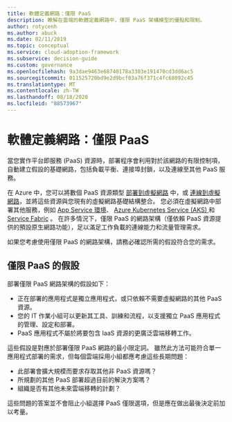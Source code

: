 ```yaml
---
title: 軟體定義網路：僅限 PaaS
description: 瞭解在雲端的軟體定義網路中，僅限 PaaS 架構模型的優點和限制。
author: rotycenh
ms.author: abuck
ms.date: 02/11/2019
ms.topic: conceptual
ms.service: cloud-adoption-framework
ms.subservice: decision-guide
ms.custom: governance
ms.openlocfilehash: 9a3dae9463e68740178a3303e191470cd3dd6ac5
ms.sourcegitcommit: 011525720bd9e2d9bcf03a76f371c4fc68092c45
ms.translationtype: MT
ms.contentlocale: zh-TW
ms.lasthandoff: 08/18/2020
ms.locfileid: "88573967"
---
```

# <a name="software-defined-networking-paas-only"></a>軟體定義網路：僅限 PaaS

當您實作平台即服務 (PaaS) 資源時，部署程序會利用對於該網路的有限控制項，自動建立假設的基礎網路，包括負載平衡、連接埠封鎖，以及連線至其他 PaaS 服務。

在 Azure 中，您可以將數個 PaaS 資源類型 [部署到虛擬網路](/azure/virtual-network/virtual-network-for-azure-services) 中，或 [連線到虛擬網路](/azure/virtual-network/virtual-network-service-endpoints-overview)，並將這些資源與您現有的虛擬網路基礎結構整合。 您必須在虛擬網路中部署其他服務，例如 [App Service 環境](/azure/app-service/environment/intro)、 [Azure Kubernetes Service (AKS) ](/azure/aks/intro-kubernetes)和 [Service Fabric](/azure/service-fabric/service-fabric-overview) 。 在許多情況下，僅限 PaaS 的網路架構（僅依賴 PaaS 資源提供的預設原生網路功能），足以滿足工作負載的連線能力和流量管理需求。

如果您考慮使用僅限 PaaS 的網路架構，請務必確認所需的假設符合您的需求。

## <a name="paas-only-assumptions"></a>僅限 PaaS 的假設

部署僅限 PaaS 網路架構的假設如下：

- 正在部署的應用程式是獨立應用程式，或只依賴不需要虛擬網路的其他 PaaS 資源。
- 您的 IT 作業小組可以更新其工具、訓練和流程，以支援獨立 PaaS 應用程式的管理、設定和部署。
- PaaS 應用程式不屬於將要包含 IaaS 資源的更廣泛雲端移轉工作。

這些假設是對應於部署僅限 PaaS 網路的最小限定詞。 雖然此方法可能符合單一應用程式部署的需求，但每個雲端採用小組都應考慮這些長期問題：

- 此部署會擴大規模而要求存取其他非 PaaS 資源嗎？
- 所規劃的其他 PaaS 部署超過目前的解決方案嗎？
- 組織是否有其他未來雲端移轉的計劃？

這些問題的答案並不會阻止小組選擇 PaaS 僅限選項，但是應在做出最後決定前加以考量。
